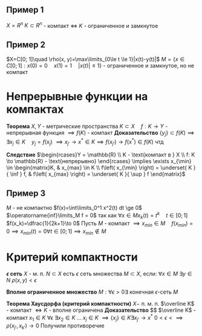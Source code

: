## Пример 1
$X=R^n$
$K \subset R^n$ - компакт $\iff$ $K$ - ограниченное и замкнутое

## Пример 2
$X=C[0; 1]\quad \rho(x, y)=\max\limits_{0\le t \le 1}|x(t)-y(t)|$
$M=\{ x\in C[0; 1]: x(0)=0\quad x(1)=1 \quad |x(t)| \le 1 \}$ - ограниченное и замкнутое, но не компакт

# Непрерывные функции на компактах
**Теорема**
	$X, Y$ - метрические пространства
	$K\subset X\quad f:K\to Y$ - непрерывная функция
	$\implies f(K)$ - компакт
**Доказательство**
	$\{ y_j \}\subset f(K) \implies \exists x_j \in K \quad y_j=f(x_j)$
	$\implies x_{j'}\to x^* \in K \implies f(x_{j'}) \to f(x^*) \in f(K)$
	чтд

**Следствие**
	$\begin{rcases}Y = \mathbb{R} \\	K - \text{компакт в } X \\  f: K \to \mathbb{R} - \text{непрерывно} \end{rcases} \implies \exists x_{\min} \in \begin{matrix}K, &  x_{max} \in K \\ f\left( x_{\min} \right) = \underset{ K }{ \inf } f,   &   f\left( x_{max} \right) = \underset{ K }{ \sup } f \end{matrix}$


## Пример 3
$M$ - не компактно
$f(x)=\int\limits_0^1 x^2(t) dt \ge 0$
$\operatorname{inf}\limits_M f = 0$ так как
$\forall x \in M x_k(t)=t^k \quad t\in[0; 1]$
$f(x_k)=\dfrac{1}{2k+1}\to 0$
Пусть $M$ - компакт
$\implies x_{min}\in M \quad f(x_{min})=0\implies x_{min}(t)=0 \forall t \in [0; 1] \implies x_{min} \not \in M$

# Критерий компактности
**$\epsilon$ сеть**
	$X$ - м. п.
	$N \subset X$ есть $\epsilon$ сеть множества $M \subset X$, если:
	$\forall x \in M\ \exists y \in N \ \rho \left( x, y \right) < \epsilon$

**Вполне ограниченное множество**
	$M: \forall \epsilon > 0 \exists$ конечная $\epsilon$-сеть $M$ 

**Теорема Хаусдорфа (критерий компактности)**
	$X-$ п. м. п.
	$\overline K$ - компакт $\iff K$ - вполне ограничена
**Доказательство**
	$$
	$\overline K$ - компакт
	$x_1 \in K$
	$\forall \epsilon ~\exists x_2 \in K$
	$\ldots$
	$x_j \in K$
	$\implies \{ x_j \} \in K \exists x_{j'} \to x^*$
	$0 < \epsilon < \implies \rho(x_{j'}, x_{k'}) \to 0$
	Получили противоречие

